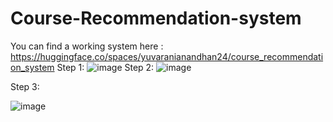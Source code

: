 # Course-Recommendation-system
You can find a working system here : https://huggingface.co/spaces/yuvaranianandhan24/course_recommendation_system
Step 1: 
![image](https://github.com/yuvaranianandhan/Course-Recommendation-system/assets/111055786/2551b5db-f48a-4969-a2b4-c152f67f0549)
Step 2:
![image](https://github.com/yuvaranianandhan/Course-Recommendation-system/assets/111055786/6775e0a8-f3ee-41c5-93ee-a2b0acfa2d52)

Step 3:

![image](https://github.com/yuvaranianandhan/Course-Recommendation-system/assets/111055786/4e80a2bf-e462-4834-b7af-d072d9561b5c)


